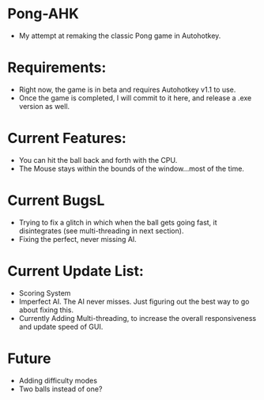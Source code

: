 # Pong-AHK
- My attempt at remaking the classic Pong game in Autohotkey.

# Requirements:
- Right now, the game is in beta and requires Autohotkey v1.1 to use.
- Once the game is completed, I will commit to it here, and release a .exe version as well.

# Current Features:
- You can hit the ball back and forth with the CPU.
- The Mouse stays within the bounds of the window...most of the time.

# Current BugsL
- Trying to fix a glitch in which when the ball gets going fast, it disintegrates (see multi-threading in next section).
- Fixing the perfect, never missing AI.

# Current Update List:
- Scoring System
- Imperfect AI. The AI never misses. Just figuring out the best way to go about fixing this.
- Currently Adding Multi-threading, to increase the overall responsiveness and update speed of GUI.

# Future
- Adding difficulty modes
- Two balls instead of one?
